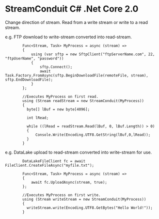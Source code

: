 # StreamConduit C# .Net Core 2.0
Change direction of stream. Read from a write stream or write to a read stream.

e.g.  FTP download to write-stream converted into read-stream.

            Func<Stream, Task> MyProcess = async (stream) =>
            {
                using (var sftp = new SftpClient("ftpServerName.com", 22, "ftpUserName", "password"))
                {
                    sftp.Connect();
                    await Task.Factory.FromAsync(sftp.BeginDownloadFile(remoteFile, stream), sftp.EndDownloadFile);
                }
            };

            //Executes MyProcess on first read.
            using (Stream readStream = new StreamConduit(MyProcess))
            {            
              byte[] lBuf = new byte[4096];

              int lRead;

              while ((lRead = readStream.Read(lBuf, 0, lBuf.Length)) > 0)
              {
                  Console.Write(Encoding.UTF8.GetString(lBuf,0,lRead));
              }
            }
            

 e.g.  DataLake upload to read-stream converted into write-stream for use.
 
            DataLakeFileClient fc = await FileClient.CreateFileAsync("myfile.txt");

            Func<Stream, Task> MyProcess = async (stream) =>
            {
                await fc.UploadAsync(stream, true); 
            };

            //Executes MyProcess on first write.
            using (Stream writeStream = new StreamConduit(MyProcess))
            {
              writeStream.write(Encoding.UTF8.GetBytes("Hello World!"));
            }
            
            
